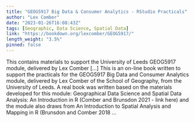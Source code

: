 ```yaml
---
title: "GEOG5917 Big Data & Consumer Analytics - RStudio Practicals"
author: "Lex Comber"
date: "2023-01-26T16:08:43Z"
tags: [Geographic, Data Science, Spatial Data]
link: "https://bookdown.org/lexcomber/GEOG5917/"
length_weight: "3.5%"
pinned: false
---
```


This contains materials to support the University of Leeds GEOG5917 module, delivered by Lex Comber [...] This is an on-line book written to support the practicals for the GEOG5917 Big Data and Consumer Analytics module, delivered by Lex Comber of the School of Geography, from the University of Leeds. A real book was written based on the materials developed for this module: Geographical Data Science and Spatial Data Analysis: An Introduction in R (Comber and Brunsdon 2021 - link here) and the module also draws from An Introduction to Spatial Analysis and Mapping in R (Brunsdon and Comber 2018  ...
